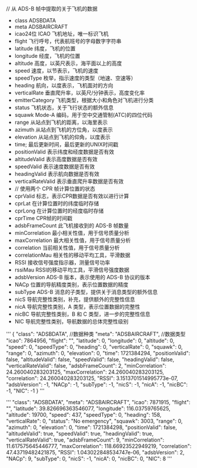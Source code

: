 // 从 ADS-B 帧中提取的关于飞机的数据
-   class            ADSBDATA
-   meta             ADSBAIRCRAFT 
-   icao24位         ICAO   飞机地址，唯一标识飞机
-   flight           飞行呼号，代表航班号的字母数字字符串
-   latitude          纬度，飞机的位置
-   longitude         经度，飞机的位置
-   altitude          高度，以英尺表示，海平面以上的高度
-   speed             速度，以节表示，飞机的速度
-   speedType         枚举，指示速度的类型（地速、空速等）
-   heading           航向，以度表示，飞机面对的方向
-   verticalRate      垂直爬升率，以英尺/分钟表示，高度变化率
-   emitterCategory   飞机类型，根据大小和角色对飞机进行分类
-   status            飞机状态，关于飞行状态的额外信息
-   squawk            Mode-A 编码，用于空中交通管制(ATC)的四位代码
-   range             从站点到飞机的距离，以海里表示
-   azimuth           从站点到飞机的方位角，以度表示
-   elevation         从站点到飞机的仰角，以度表示
-   time;             最后更新时间，最后更新的UNIX时间戳
-   positionValid     表示纬度和经度数据是否有效
-   altitudeValid     表示高度数据是否有效
-   speedValid        表示速度数据是否有效
-   headingValid      表示航向数据是否有效
-   verticalRateValid 表示垂直爬升率数据是否有效
-   // 使用两个 CPR 帧计算位置的状态
-   cprValid          标志，表示CPR数据是否有效以进行计算
-   cprLat            在计算位置时的纬度临时存储
-   cprLong           在计算位置时的经度临时存储
-   cprTime           CPR帧的时间戳
-   adsbFrameCount    此飞机接收到的 ADS-B 帧数量
-   minCorrelation    最小相关性值，用于信号质量分析
-   maxCorrelation    最大相关性值，用于信号质量分析
-   correlation       当前相关性值，用于信号质量分析
-   correlationMau    相关性的移动平均工具，平滑数据
-   RSSI              接收信号强度指示器，测量信号功率
-   rssiMau           RSSI的移动平均工具，平滑信号强度数据
-   adsbVersion       ADS-B 版本，表示使用的 ADS-B 协议的版本
-   NACp              位置的导航精度类别，表示位置数据的精度
-   subType           ADS-B 消息的子类型，提供关于消息类型的额外信息
-   nicS              导航完整性类别，补充，提供额外的完整性信息
-   nicA              导航完整性类别，A 类型，表示位置数据的完整性
-   nicBC             导航完整性类别，B 和 C 类型，进一步的完整性信息
-   NIC               导航完整性类别，导航数据的总体完整性级别


'''
{
    "class": "ADSBDATA",     //数据种类
    "meta": "ADSBAIRCRAFT",  //数据类型
    "icao": 7864956,
    "flight": "",
    "latitude": 0,
    "longitude": 0,
    "altitude": 0,
    "speed": 0,
    "speedType": 0,
    "heading": 0,
    "verticalRate": 0,
    "squawk": 0,
    "range": 0,
    "azimuth": 0,
    "elevation": 0,
    "time": 1721384294,
    "positionValid": false,
    "altitudeValid": false,
    "speedValid": false,
    "headingValid": false,
    "verticalRateValid": false,
    "adsbFrameCount": 2,
    "minCorrelation": 24.260040283203125,
    "maxCorrelation": 24.260040283203125,
    "correlation": 24.260040283203125,
    "RSSI": 3.1513701514995773e-07,
    "adsbVersion": -1,
    "NACp": -1,
    "subType": -1,
    "nicS": -1,
    "nicA": -1,
    "nicBC": -1,
    "NIC": -1
}
'''

'''
"class": "ADSBDATA",
    "meta": "ADSBAIRCRAFT",
    "icao": 7871915,
    "flight": "",
    "latitude": 39.826696363546077,
    "longitude": 116.03759765625,
    "altitude": 19700,
    "speed": 437,
    "speedType": 0,
    "heading": 158,
    "verticalRate": 0,
    "status": "No emergency",
    "squawk": 3003,
    "range": 0,
    "azimuth": 0,
    "elevation": 0,
    "time": 1721384298,
    "positionValid": false,
    "altitudeValid": true,
    "speedValid": true,
    "headingValid": true,
    "verticalRateValid": true,
    "adsbFrameCount": 9,
    "minCorrelation": 11.617575645446777,
    "maxCorrelation": 118.66923522949219,
    "correlation": 47.43719482421875,
    "RSSI": 1.043022848534747e-06,
    "adsbVersion": 2,
    "NACp": 9,
    "subType": 0,
    "nicS": -1,
    "nicA": 0,
    "nicBC": 0,
    "NIC": 8
'''
